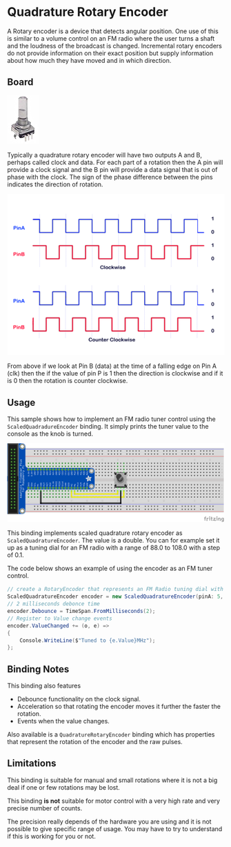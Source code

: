 ﻿# Quadrature Rotary Encoder

A Rotary encoder is a device that detects angular position. One use of this is similar to a volume control on an FM radio where the user turns a shaft and the loudness of the broadcast is changed. Incremental rotary encoders do not provide information on their exact position but supply information about how much they have moved and in which direction.

## Board

![image of rotary encoder](pec11r.png)

Typically a quadrature rotary encoder will have two outputs A and B, perhaps called clock and data. For each part of a rotation then the A pin will provide a clock signal and the B pin will provide a data signal that is out of phase with the clock. The sign of the phase difference between the pins indicates the direction of rotation.

![encoder](encoder.png)

From above if we look at Pin B (data) at the time of a falling edge on Pin A (clk) then the if the value of pin P is 1 then the direction is clockwise and if it is 0 then the rotation is counter clockwise.

## Usage

This sample shows how to implement an FM radio tuner control using the `ScaledQuadradureEncoder` binding. It simply prints the tuner value to the console as the knob is turned.

![rotary example](RotaryEncoder.Sample_bb.png)

This binding implements scaled quadrature rotary encoder as `ScaledQuadratureEncoder`. The value is a double. You can for example set it up as a tuning dial for an FM radio with a range of 88.0 to 108.0 with a step of 0.1.

The code below shows an example of using the encoder as an FM tuner control.

```csharp
// create a RotaryEncoder that represents an FM Radio tuning dial with a range of 88 -> 108 MHz
ScaledQuadratureEncoder encoder = new ScaledQuadratureEncoder(pinA: 5, pinB: 6, PinEventTypes.Falling, pulsesPerRotation: 20, pulseIncrement: 0.1, rangeMin: 88.0, rangeMax: 108.0) { Value = 88 };
// 2 milliseconds debonce time
encoder.Debounce = TimeSpan.FromMilliseconds(2);
// Register to Value change events
encoder.ValueChanged += (o, e) =>
{
    Console.WriteLine($"Tuned to {e.Value}MHz");
};
```

## Binding Notes

This binding also features

- Debounce functionality on the clock signal.
- Acceleration so that rotating the encoder moves it further the faster the rotation.
- Events when the value changes.

Also available is a `QuadratureRotaryEncoder` binding which has properties that represent the rotation of the encoder and the raw pulses.

## Limitations

This binding is suitable for manual and small rotations where it is not a big deal if one or few rotations may be lost.

This binding **is not** suitable for motor control with a very high rate and very precise number of counts.

The precision really depends of the hardware you are using and it is not possible to give specific range of usage. You may have to try to understand if this is working for you or not.
